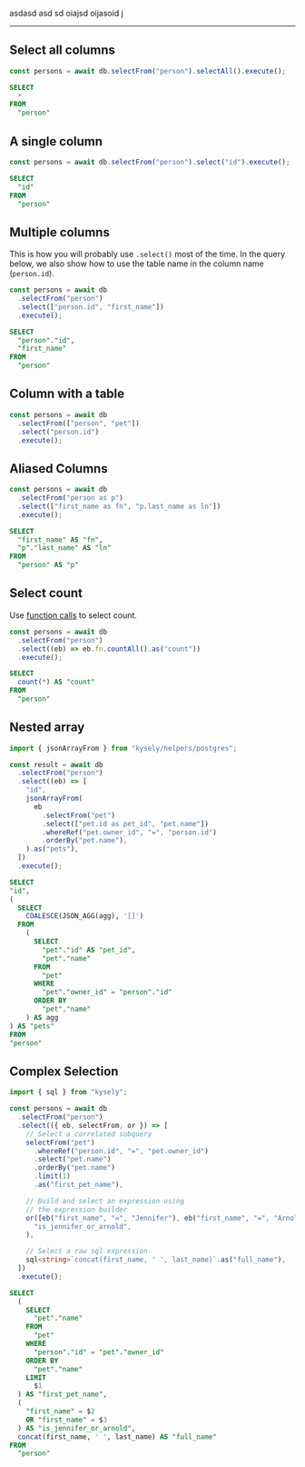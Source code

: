 asdasd asd sd oiajsd oijasoid j

---

## Select all columns

```ts
const persons = await db.selectFrom("person").selectAll().execute();
```

```sql
SELECT
  *
FROM
  "person"
```

## A single column

```ts
const persons = await db.selectFrom("person").select("id").execute();
```

```sql
SELECT
  "id"
FROM
  "person"
```

## Multiple columns

This is how you will probably use `.select()` most of the time. In the query below, we also show how to use the table name in the column name (`person.id`).

```ts
const persons = await db
  .selectFrom("person")
  .select(["person.id", "first_name"])
  .execute();
```

```sql
SELECT
  "person"."id",
  "first_name"
FROM
  "person"
```

## Column with a table

```ts
const persons = await db
  .selectFrom(["person", "pet"])
  .select("person.id")
  .execute();
```

## Aliased Columns

```ts
const persons = await db
  .selectFrom("person as p")
  .select(["first_name as fn", "p.last_name as ln"])
  .execute();
```

```sql
SELECT
  "first_name" AS "fn",
  "p"."last_name" AS "ln"
FROM
  "person" AS "p"
```

## Select count

Use [function calls](/docs/function-calls) to select count.

```ts
const persons = await db
  .selectFrom("person")
  .select((eb) => eb.fn.countAll().as("count"))
  .execute();
```

```sql
SELECT
  count(*) AS "count"
FROM
  "person"
```

## Nested array

```ts
import { jsonArrayFrom } from "kysely/helpers/postgres";

const result = await db
  .selectFrom("person")
  .select((eb) => [
    "id",
    jsonArrayFrom(
      eb
        .selectFrom("pet")
        .select(["pet.id as pet_id", "pet.name"])
        .whereRef("pet.owner_id", "=", "person.id")
        .orderBy("pet.name"),
    ).as("pets"),
  ])
  .execute();
```

```sql
SELECT
"id",
(
  SELECT
    COALESCE(JSON_AGG(agg), '[]')
  FROM
    (
      SELECT
        "pet"."id" AS "pet_id",
        "pet"."name"
      FROM
        "pet"
      WHERE
        "pet"."owner_id" = "person"."id"
      ORDER BY
        "pet"."name"
    ) AS agg
) AS "pets"
FROM
"person"
```

## Complex Selection

```ts
import { sql } from "kysely";

const persons = await db
  .selectFrom("person")
  .select(({ eb, selectFrom, or }) => [
    // Select a correlated subquery
    selectFrom("pet")
      .whereRef("person.id", "=", "pet.owner_id")
      .select("pet.name")
      .orderBy("pet.name")
      .limit(1)
      .as("first_pet_name"),

    // Build and select an expression using
    // the expression builder
    or([eb("first_name", "=", "Jennifer"), eb("first_name", "=", "Arnold")]).as(
      "is_jennifer_or_arnold",
    ),

    // Select a raw sql expression
    sql<string>`concat(first_name, ' ', last_name)`.as("full_name"),
  ])
  .execute();
```

```sql
SELECT
  (
    SELECT
      "pet"."name"
    FROM
      "pet"
    WHERE
      "person"."id" = "pet"."owner_id"
    ORDER BY
      "pet"."name"
    LIMIT
      $1
  ) AS "first_pet_name",
  (
    "first_name" = $2
    OR "first_name" = $3
  ) AS "is_jennifer_or_arnold",
  concat(first_name, ' ', last_name) AS "full_name"
FROM
  "person"
```
